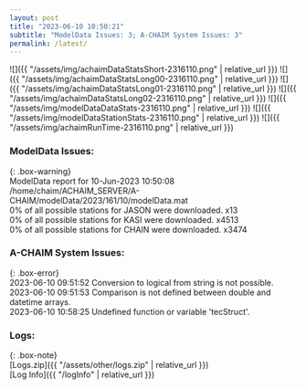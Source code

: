 ```yaml
---
layout: post
title: "2023-06-10 10:50:21"
subtitle: "ModelData Issues: 3; A-CHAIM System Issues: 3"
permalink: /latest/
---
```


![]({{ "/assets/img/achaimDataStatsShort-2316110.png" | relative_url }})
![]({{ "/assets/img/achaimDataStatsLong00-2316110.png" | relative_url }})
![]({{ "/assets/img/achaimDataStatsLong01-2316110.png" | relative_url }})
![]({{ "/assets/img/achaimDataStatsLong02-2316110.png" | relative_url }})
![]({{ "/assets/img/modelDataDataStats-2316110.png" | relative_url }})
![]({{ "/assets/img/modelDataStationStats-2316110.png" | relative_url }})
![]({{ "/assets/img/achaimRunTime-2316110.png" | relative_url }})


### ModelData Issues:  
  
{: .box-warning}  
 ModelData report for 10-Jun-2023 10:50:08   
 /home/chaim/ACHAIM_SERVER/A-CHAIM/modelData/2023/161/10/modelData.mat   
 0% of all possible stations for JASON were downloaded. x13   
 0% of all possible stations for KASI were downloaded. x4513   
 0% of all possible stations for CHAIN were downloaded. x3474   
  
### A-CHAIM System Issues:  
  
{: .box-error}  
2023-06-10 09:51:52 Conversion to logical from string is not possible.  
2023-06-10 09:51:53 Comparison is not defined between double and datetime arrays.  
2023-06-10 10:58:25 Undefined function or variable 'tecStruct'.  

### Logs:  
  
{: .box-note}  
[Logs.zip]({{ "/assets/other/logs.zip" | relative_url }})  
[Log Info]({{ "/logInfo" | relative_url }})  

